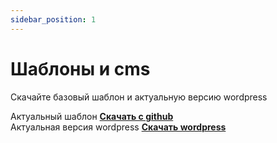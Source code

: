 ```yaml
---
sidebar_position: 1
---
```


# Шаблоны и cms
Скачайте базовый шаблон и актуальную версию wordpress

Актуальный шаблон **[Скачать с github](https://github.com/mna100/template/archive/refs/heads/main.zip)** <br/>
Актуальная версия wordpress **[Скачать wordpress](https://ru.wordpress.org/latest-ru_RU.zip)**